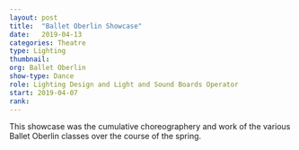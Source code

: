 ```yaml
---
layout: post
title:  "Ballet Oberlin Showcase"
date:   2019-04-13
categories: Theatre
type: Lighting
thumbnail: 
org: Ballet Oberlin
show-type: Dance
role: Lighting Design and Light and Sound Boards Operator
start: 2019-04-07
rank: 
---
```

This showcase was the cumulative choreographery and work of the various Ballet Oberlin classes over the course of the spring. 